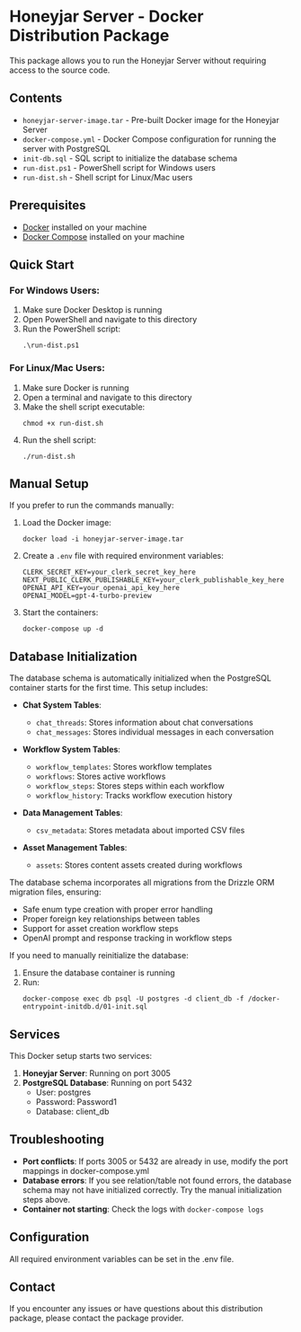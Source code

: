 # Honeyjar Server - Docker Distribution Package

This package allows you to run the Honeyjar Server without requiring access to the source code.

## Contents

- `honeyjar-server-image.tar` - Pre-built Docker image for the Honeyjar Server
- `docker-compose.yml` - Docker Compose configuration for running the server with PostgreSQL
- `init-db.sql` - SQL script to initialize the database schema
- `run-dist.ps1` - PowerShell script for Windows users
- `run-dist.sh` - Shell script for Linux/Mac users

## Prerequisites

- [Docker](https://www.docker.com/get-started) installed on your machine
- [Docker Compose](https://docs.docker.com/compose/install/) installed on your machine

## Quick Start

### For Windows Users:

1. Make sure Docker Desktop is running
2. Open PowerShell and navigate to this directory
3. Run the PowerShell script:
   ```
   .\run-dist.ps1
   ```

### For Linux/Mac Users:

1. Make sure Docker is running
2. Open a terminal and navigate to this directory
3. Make the shell script executable:
   ```
   chmod +x run-dist.sh
   ```
4. Run the shell script:
   ```
   ./run-dist.sh
   ```

## Manual Setup

If you prefer to run the commands manually:

1. Load the Docker image:
   ```
   docker load -i honeyjar-server-image.tar
   ```

2. Create a `.env` file with required environment variables:
   ```
   CLERK_SECRET_KEY=your_clerk_secret_key_here
   NEXT_PUBLIC_CLERK_PUBLISHABLE_KEY=your_clerk_publishable_key_here
   OPENAI_API_KEY=your_openai_api_key_here
   OPENAI_MODEL=gpt-4-turbo-preview
   ```

3. Start the containers:
   ```
   docker-compose up -d
   ```

## Database Initialization

The database schema is automatically initialized when the PostgreSQL container starts for the first time. This setup includes:

- **Chat System Tables**:
  - `chat_threads`: Stores information about chat conversations
  - `chat_messages`: Stores individual messages in each conversation

- **Workflow System Tables**:
  - `workflow_templates`: Stores workflow templates
  - `workflows`: Stores active workflows
  - `workflow_steps`: Stores steps within each workflow
  - `workflow_history`: Tracks workflow execution history

- **Data Management Tables**:
  - `csv_metadata`: Stores metadata about imported CSV files
  
- **Asset Management Tables**:
  - `assets`: Stores content assets created during workflows

The database schema incorporates all migrations from the Drizzle ORM migration files, ensuring:
- Safe enum type creation with proper error handling
- Proper foreign key relationships between tables
- Support for asset creation workflow steps
- OpenAI prompt and response tracking in workflow steps

If you need to manually reinitialize the database:

1. Ensure the database container is running
2. Run:
   ```
   docker-compose exec db psql -U postgres -d client_db -f /docker-entrypoint-initdb.d/01-init.sql
   ```

## Services

This Docker setup starts two services:

1. **Honeyjar Server**: Running on port 3005
2. **PostgreSQL Database**: Running on port 5432
   - User: postgres
   - Password: Password1
   - Database: client_db

## Troubleshooting

- **Port conflicts**: If ports 3005 or 5432 are already in use, modify the port mappings in docker-compose.yml
- **Database errors**: If you see relation/table not found errors, the database schema may not have initialized correctly. Try the manual initialization steps above.
- **Container not starting**: Check the logs with `docker-compose logs`

## Configuration

All required environment variables can be set in the .env file.

## Contact

If you encounter any issues or have questions about this distribution package, please contact the package provider. 